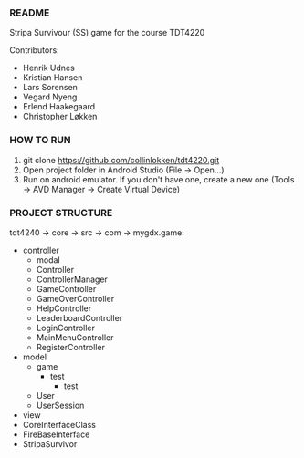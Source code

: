 ### README
Stripa Survivour (SS) game for the course TDT4220

Contributors:
* Henrik Udnes
* Kristian Hansen
* Lars Sorensen
* Vegard Nyeng
* Erlend Haakegaard
* Christopher Løkken

### HOW TO RUN

1. git clone https://github.com/collinlokken/tdt4220.git
2. Open project folder in Android Studio (File -> Open...)
3. Run on android emulator. If you don't have one, create a new one (Tools -> AVD Manager -> Create Virtual Device)

### PROJECT STRUCTURE

tdt4240 -> core -> src -> com -> mygdx.game:
* controller
  * modal
  * Controller
  * ControllerManager
  * GameController
  * GameOverController
  * HelpController
  * LeaderboardController
  * LoginController
  * MainMenuController
  * RegisterController
* model
  * game
    * test
      * test
  * User
  * UserSession
* view
* CoreInterfaceClass
* FireBaseInterface
* StripaSurvivor

